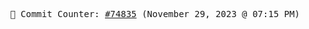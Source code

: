 <p align="center">
    <samp>
        📮 Commit Counter: <a href="https://github.com/Javascript-void0/Javascript-void0/commits/main">#74835</a> (November 29, 2023 @ 07:15 PM)
    </samp>
</p>
